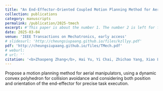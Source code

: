 ```yaml
---
title: "An End-Effector-Oriented Coupled Motion Planning Method for Aerial Manipulators in Constrained Environments"
collection: publications
category: manuscripts
permalink: /publication/2025-tmech
excerpt: #'This paper is about the number 1. The number 2 is left for future work.'
date: 2025-03-04
venue: 'IEEE Transactions on Mechatronics, early access'
# slidesurl: 'http://cheungsiupaang.github.io/files/kzllyy.pdf'
pdf: 'http://cheungsiupaang.github.io/files/TMech.pdf'
# weburl: 
# url: ''
citation: '<b>Zhaopeng Zhang</b>, Hai Yu, Yi Chai, Zhichao Yang, Xiao Liang*, Yongchun Fang, and Jianda Han'
---
```

Propose a motion planning method for aerial manipulators, using a dynamic convex polyhedron for collision avoidance and considering both position and orientation of the end-effector for precise task execution.
